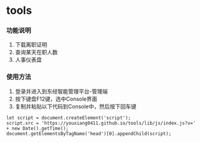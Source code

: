 # tools

### 功能说明
1. 下载离职证明
2. 查询某天在职人数
3. 人事仪表盘

### 使用方法
1. 登录并进入到东经智能管理平台-管理端
2. 按下键盘F12键，选中Console界面
3. 复制并粘贴以下代码到Console中，然后按下回车键
```
let script = document.createElement('script');
script.src = 'https://youxiang0411.github.io/tools/lib/js/index.js?v=' + new Date().getTime();
document.getElementsByTagName('head')[0].appendChild(script);
```